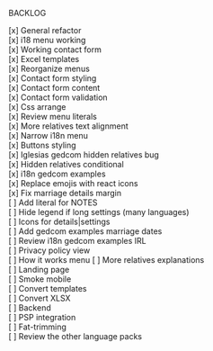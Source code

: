 BACKLOG

[x] General refactor  
[x] i18 menu working  
[x] Working contact form  
[x] Excel templates  
[x] Reorganize menus  
[x] Contact form styling  
[x] Contact form content  
[x] Contact form validation  
[x] Css arrange  
[x] Review menu literals  
[x] More relatives text alignment  
[x] Narrow i18n menu  
[x] Buttons styling  
[x] Iglesias gedcom hidden relatives bug  
[x] Hidden relatives conditional  
[x] i18n gedcom examples  
[x] Replace emojis with react icons  
[x] Fix marriage details margin  
[ ] Add literal for NOTES  
[ ] Hide legend if long settings (many languages)  
[ ] Icons for details|settings  
[ ] Add gedcom examples marriage dates  
[ ] Review i18n gedcom examples IRL  
[ ] Privacy policy view  
[ ] How it works menu
[ ] More relatives explanations  
[ ] Landing page  
[ ] Smoke mobile  
[ ] Convert templates  
[ ] Convert XLSX  
[ ] Backend  
[ ] PSP integration  
[ ] Fat-trimming  
[ ] Review the other language packs